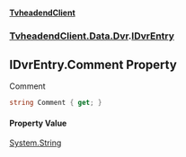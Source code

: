 #### [TvheadendClient](./index.md 'index')
### [TvheadendClient.Data.Dvr](./TvheadendClient-Data-Dvr.md 'TvheadendClient.Data.Dvr').[IDvrEntry](./TvheadendClient-Data-Dvr-IDvrEntry.md 'TvheadendClient.Data.Dvr.IDvrEntry')
## IDvrEntry.Comment Property
Comment  
```csharp
string Comment { get; }
```
#### Property Value
[System.String](https://docs.microsoft.com/en-us/dotnet/api/System.String 'System.String')  
